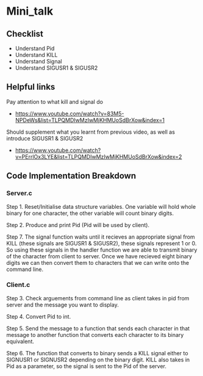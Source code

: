 # Mini_talk

## Checklist
- Understand Pid
- Understand KILL
- Understand Signal
- Understand SIGUSR1 & SIGUSR2

## Helpful links
Pay attention to what kill and signal do
- https://www.youtube.com/watch?v=83M5-NPDeWs&list=TLPQMDIwMzIwMjKHMUoSdBrXow&index=1

Should supplement what you learnt from previous video, as well as introduce SIGUSR1 & SIGUSR2
- https://www.youtube.com/watch?v=PErrlOx3LYE&list=TLPQMDIwMzIwMjKHMUoSdBrXow&index=2

## Code Implementation Breakdown 

### Server.c
Step 1. Reset/Initialise data structure variables. One variable will hold whole binary for one character, the other variable will count binary digits.

Step 2. Produce and print Pid (Pid will be used by client).

Step 7. The signal function waits until it recieves an appropriate signal from KILL (these signals are SIGUSR1 & SIGUSR2), these signals represent 1 or 0. So using these signals in the handler function we are able to transmit binary of the character from client to server. Once we have recieved eight binary digits we can then convert them to characters that we can write onto the command line.

### Client.c
Step 3. Check arguements from command line as client takes in pid from server and the message you want to display.

Step 4. Convert Pid to int.

Step 5. Send the message to a function that sends each character in that message to another function that converts each character to its binary equivalent.

Step 6. The function that converts to binary sends a KILL signal either to SIGNUSR1 or SIGNUSR2 depending on the binary digit. KILL also takes in Pid as a parameter, so the signal is sent to the Pid of the server.
